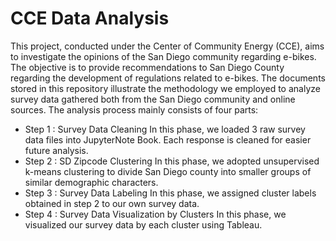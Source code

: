 # CCE Data Analysis
 This project, conducted under the Center of Community Energy (CCE), aims to investigate the opinions of the San Diego community regarding e-bikes. The objective is to provide recommendations to San Diego County regarding the development of regulations related to e-bikes.
 The documents stored in this repository illustrate the methodology we employed to analyze survey data gathered both from the San Diego community and online sources. The analysis process mainly consists of four parts:
 
 - Step 1 : Survey Data Cleaning
In this phase, we loaded 3 raw survey data files into JupyterNote Book. Each response is cleaned for easier future analysis.
 - Step 2 : SD Zipcode Clustering
In this phase, we adopted unsupervised k-means clustering to divide San Diego county into smaller groups of similar demographic characters.
 - Step 3 : Survey Data Labeling
In this phase, we assigned cluster labels obtained in step 2 to our own survey data.
 - Step 4 : Survey Data Visualization by Clusters
In this phase, we visualized our survey data by each cluster using Tableau.
